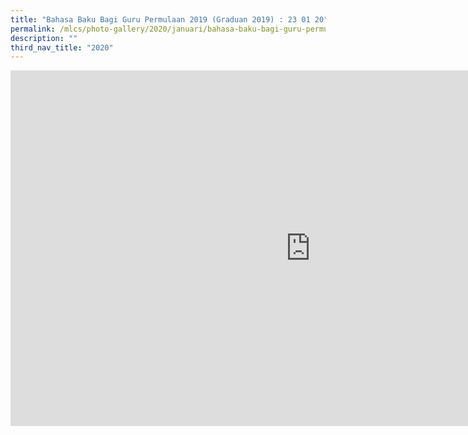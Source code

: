 ```yaml
---
title: "Bahasa Baku Bagi Guru Permulaan 2019 (Graduan 2019) : 23 01 20"
permalink: /mlcs/photo-gallery/2020/januari/bahasa-baku-bagi-guru-permulaan-2019-graduan-2019-23-01-20/
description: ""
third_nav_title: "2020"
---
```

<iframe allowfullscreen="true" height="569" width="960" frameborder="0" src="https://docs.google.com/presentation/d/e/2PACX-1vQ4m_NDiuIRnb5E1Kw17ddayr4UboocMjYeFTxEejR8zqE3yc9oqfJRDH5NI3SDOu42i0yh0Xl5jRvP/embed?start=false&amp;loop=false&amp;delayms=3000"></iframe>
